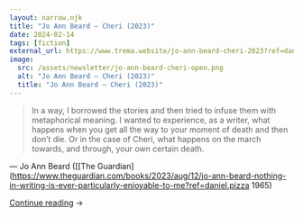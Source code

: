 ```yaml
---
layout: narrow.njk
title: "Jo Ann Beard – Cheri (2023)"
date: 2024-02-14
tags: [fiction]
external_url: https://www.trema.website/jo-ann-beard-cheri-2023?ref=daniel.pizza
image:
  src: /assets/newsletter/jo-ann-beard-cheri-open.png
  alt: "Jo Ann Beard – Cheri (2023)"
  title: "Jo Ann Beard – Cheri (2023)"
---
```


> In a way, I borrowed the stories and then tried to infuse them with metaphorical meaning. I wanted to experience, as a writer, what happens when you get all the way to your moment of death and then don’t die. Or in the case of Cheri, what happens on the march towards, and through, your own certain death.

<span class="uppercase font-sans text-sm mt-0 font-medium tracking-wide text-black/50 dark:text-white/30">— Jo Ann Beard ([[The Guardian](https://www.theguardian.com/books/2023/aug/12/jo-ann-beard-nothing-in-writing-is-ever-particularly-enjoyable-to-me?ref=daniel.pizza 1965)</span>

<a href="{{ external_url }}" title="Read my recommendation for Cheri by Jo Ann Beard" rel="external" target="_blank">Continue reading</a> →